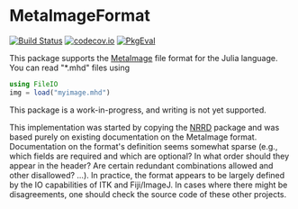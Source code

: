 # MetaImageFormat

[![Build Status](https://travis-ci.org/JuliaIO/MetaImageFormat.jl.svg?branch=master)](https://travis-ci.org/JuliaIO/MetaImageFormat.jl)
[![codecov.io](http://codecov.io/github/JuliaIO/MetaImageFormat.jl/coverage.svg?branch=master)](http://codecov.io/github/JuliaIO/MetaImageFormat.jl?branch=master)
[![PkgEval][pkgeval-img]][pkgeval-url]


This package supports the
[MetaImage](https://itk.org/Wiki/ITK/MetaIO/Documentation#Reference:_Tags_of_MetaImage)
file format for the Julia language.  You can read "*.mhd" files using

```julia
using FileIO
img = load("myimage.mhd")
```

This package is a work-in-progress, and writing is not yet supported.

This implementation was started by copying the
[NRRD](https://github.com/JuliaIO/NRRD.jl) package and was based
purely on existing documentation on the MetaImage format.
Documentation on the format's definition seems somewhat sparse (e.g.,
which fields are required and which are optional? In what order should
they appear in the header? Are certain redundant combinations allowed
and other disallowed? ...).  In practice, the format appears to be
largely defined by the IO capabilities of ITK and Fiji/ImageJ. In
cases where there might be disagreements, one should check the source
code of these other projects.

[pkgeval-img]: https://juliaci.github.io/NanosoldierReports/pkgeval_badges/E/Example.svg
[pkgeval-url]: https://juliaci.github.io/NanosoldierReports/pkgeval_badges/report.html
